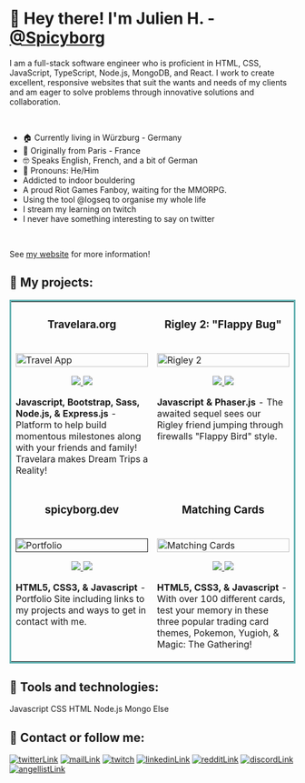 <h1>👋 Hey there! I'm Julien H. - <a href="https://twitter.com/spicyborg">@Spicyborg</a></h1>

<p>I am a full-stack software engineer who is proficient in HTML, CSS, JavaScript, TypeScript, Node.js, MongoDB, and React. I work to create excellent, responsive websites that suit the wants and needs of my clients and am eager to solve problems through innovative solutions and collaboration.</p>
<br>

<ul>
  <li>🏠 Currently living in Würzburg - Germany</li>
  <li>🌱 Originally from Paris - France</li>
  <li>🤓 Speaks English, French, and a bit of German</li>
  <li>👩 Pronouns: He/Him</li>
  <li>Addicted to indoor bouldering</li>
  <li>A proud Riot Games Fanboy, waiting for the MMORPG.</li>
  <li>Using the tool @logseq to organise my whole life</li>
  <li>I stream my learning on twitch</li>
  <li>I never have something interesting to say on twitter</li>
</ul>

<br>
<p>See <a href="">my website</a> for more information!</p>

<h2 align="left">🎨 My projects:</h2>

<table bordercolor="#66b2b2">
  
  <tr>
    <td width="50%" valign="top">
      <h3 align="center">Travelara.org</h3>
        <br />
        <a target="_blank" href="http://travelara.herokuapp.com">
            <img src="images/gif1.gif" width="100%" alt="Travel App"/>
        </a>
        <br />
        <p align="center">
          
  <a href="" target="_blank">
    <img src="https://img.shields.io/static/v1?label=|&message=REPO&color=23555f&style=plastic&logo=github&logo-color=white"/>
  </a>  
  <a href="http://travelara.herokuapp.com" target="_blank">
    <img src="https://img.shields.io/static/v1?label=|&message=WEBSITE&color=cdf998&style=plastic&logo=wordpress&logo-color=white"/>
  </a>
      </p>
        <p><strong>Javascript, Bootstrap, Sass, Node.js, & Express.js</strong> - Platform to help build momentous milestones along with your friends and family! Travelara makes Dream Trips a Reality!</p>
    </td>
    <td width="50%" valign="top">
      <h3 align="center">Rigley 2: "Flappy Bug"</h3>
        <br />
      <a target="_blank" href="https://codepen.io/ShawnBasquiat/full/bGVWpYw">
            <img src="images/gif2.gif" width="100%"  alt="Rigley 2"/>
        </a>
        <br />
        <p align="center">
          
  <a href="https://github.com/CharlesCreativeContent/Rigley2-FlappyBug" target="_blank">
    <img src="https://img.shields.io/static/v1?label=|&message=REPO&color=23555f&style=plastic&logo=github&logo-color=white"/>
  </a>
  <a href="https://codepen.io/ShawnBasquiat/full/bGVWpYw" target="_blank">
    <img src="https://img.shields.io/static/v1?label=|&message=WEBSITE&color=cdf998&style=plastic&logo=wordpress&logo-color=white"/>
  </a>
      </p>
        <p><strong>Javascript & Phaser.js</strong> - The awaited sequel sees our Rigley friend jumping through firewalls "Flappy Bird" style.</p>
    </td>
  </tr>
  
  <tr>
    <td width="50%" valign="top">
      <h3 align="center">spicyborg.dev</h3>
      <br />
        <a target="_blank" href="">
          <img src="images/gif4.gif" width="100%" alt="Portfolio"/>
        </a>
      <br />
        <p align="center">
  <a href="https://github.com/CharlesCreativeContent/Portfolio2021" target="_blank">
    <img src="https://img.shields.io/static/v1?label=|&message=REPO&color=23555f&style=plastic&logo=github&logo-color=white"/>
  </a>
  <a href="http://shawncharles.com" target="_blank">
    <img src="https://img.shields.io/static/v1?label=|&message=WEBSITE&color=cdf998&style=plastic&logo=wordpress&logo-color=white"/>
  </a>
      </p>
        <p><strong>HTML5, CSS3, & Javascript</strong> - Portfolio Site including links to my projects and ways to get in contact with me.</p>
    </td>
    <td width="50%" valign="top">
      <h3 align="center">Matching Cards</h3>
        <br />
        <a target="_blank" href="https://poke-matchcards.netlify.app/">
          <img src="images/gif3.gif" width="100%" alt="Matching Cards"/>
        </a>
        <br />
        <p align="center">
          
  <a href="https://github.com/CharlesCreativeContent/matching-card-game" target="_blank">
    <img src="https://img.shields.io/static/v1?label=|&message=REPO&color=23555f&style=plastic&logo=github&logo-color=white"/>
  </a>
  <a href="https://poke-matchcards.netlify.app" target="_blank">
    <img src="https://img.shields.io/static/v1?label=|&message=WEBSITE&color=cdf998&style=plastic&logo=wordpress&logo-color=white"/>
  </a>
      </p>
        <p><strong>HTML5, CSS3, & Javascript</strong> - With over 100 different cards, test your memory in these three popular trading card themes, Pokemon, Yugioh, & Magic: The Gathering!</p>
    </td>
  </tr>
</table>





<h2 align="left">🎨 Tools and technologies:</h2>
  Javascript
  CSS
  HTML
  Node.js
  Mongo
  Else
  
  
<h2 align="left">💬 Contact or follow me:</h2>

<p align="left">
<a href="https://twitter.com/spicyborg" target="blank"><img src="https://img.shields.io/badge/Twitter-1DA1F2?style=for-the-badge&logo=twitter&logoColor=white" alt="twitterLink"/></a>
<a href="mailto:spicyborg@protonmail.com"><img src="https://img.shields.io/badge/ProtonMail-8B89CC?style=for-the-badge&logo=protonmail&logoColor=white" alt="mailLink"></a>
<a href="" target="blank"><img src="https://img.shields.io/badge/Twitch-%239146FF.svg?style=for-the-badge&logo=Twitch&logoColor=white" alt="twitch"/></a>
<a href="" target="blank"><img src="https://img.shields.io/badge/LinkedIn-0077B5?style=for-the-badge&logo=linkedin&logoColor=white" alt="linkedinLink"/></a>
<a href="" target="blank"><img src="https://img.shields.io/badge/Reddit-%23FF4500.svg?style=for-the-badge&logo=Reddit&logoColor=white" alt="redditLink"/></a>
<a href="" target="blank"><img src="https://img.shields.io/badge/Discord-%237289DA.svg?style=for-the-badge&logo=discord&logoColor=white" alt="discordLink"/></a>
<a href="https://twitter.com/spicyborg" target="blank"><img src="https://img.shields.io/badge/AngelList-%23D4D4D4.svg?style=for-the-badge&logo=AngelList&logoColor=black" alt="angellistLink"/></a>
</p>
